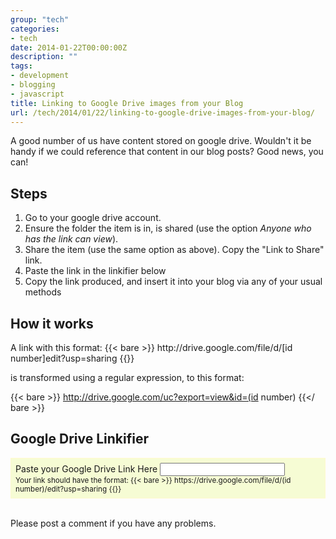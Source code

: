 ```yaml
---
group: "tech"
categories:
- tech
date: 2014-01-22T00:00:00Z
description: ""
tags:
- development
- blogging
- javascript
title: Linking to Google Drive images from your Blog
url: /tech/2014/01/22/linking-to-google-drive-images-from-your-blog/
---
```


A good number of us have content stored on google drive. Wouldn't it be handy if we could reference that content in our blog posts? Good news, you can!

<h2>Steps</h2>

1. Go to your google drive account.
2. Ensure the folder the item is in, is shared (use the option <i>Anyone who has the link can view</i>).
3. Share the item (use the same option as above). Copy the "Link to Share" link.
4. Paste the link in the linkifier below
5. Copy the link produced, and insert it into your blog via any of your usual methods

<!--more-->

<h2>How it works</h2>
A link with this format:
{{< bare >}} http://drive.google.com/file/d/[id number]edit?usp=sharing {{</ bare >}}

is transformed using a regular expression, to this format: 

{{< bare >}} http://drive.google.com/uc?export=view&id=(id number) {{</ bare >}}

<h2>Google Drive Linkifier</h2>
<div id="gdrive_linkifier" style='background-color:#F6FCD4; border:1px solid #FFFACD; padding:7px;'>
<div id='gdrive_messages-error' style='display: none;' class='alert alert-danger'></div>
<div id='gdrive_messages-success' style='display: none;' class='alert alert-success'></div>
Paste your Google Drive Link Here <input type='text' id='gdrive_input' style='width:200px;' /> <br />
<small>Your link should have the format: {{< bare >}} https://drive.google.com/file/d/(id number)/edit?usp=sharing  {{</ bare >}}</small>
</div>
<br />
<p>Please post a comment if you have any problems.</p> 
<script src='/js/gdrive.js'></script>
